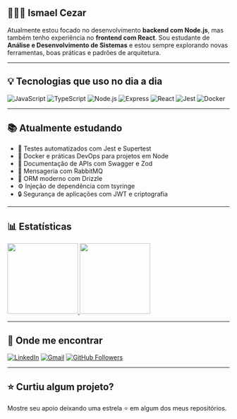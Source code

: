 ## 👨🏻‍💻 Ismael Cezar

Atualmente estou focado no desenvolvimento **backend com Node.js**, mas também tenho experiência no **frontend com React**.
Sou estudante de **Análise e Desenvolvimento de Sistemas** e estou sempre explorando novas ferramentas, boas práticas e padrões de arquitetura.

---

## 💡 Tecnologias que uso no dia a dia

![JavaScript](https://img.shields.io/badge/-JavaScript-333333?style=flat&logo=javascript)
![TypeScript](https://img.shields.io/badge/-TypeScript-333333?style=flat&logo=typescript)
![Node.js](https://img.shields.io/badge/-Node.js-333333?style=flat&logo=node.js)
![Express](https://img.shields.io/badge/-Express-333333?style=flat&logo=express)
![React](https://img.shields.io/badge/-React-333333?style=flat&logo=react)
![Jest](https://img.shields.io/badge/-Jest-333333?style=flat&logo=jest)
![Docker](https://img.shields.io/badge/-Docker-333333?style=flat&logo=docker)

---

## 📚 Atualmente estudando

- 🧪 Testes automatizados com Jest e Supertest  
- 🐳 Docker e práticas DevOps para projetos em Node  
- 🧰 Documentação de APIs com Swagger e Zod  
- 📨 Mensageria com RabbitMQ  
- 🧱 ORM moderno com Drizzle  
- ⚙️ Injeção de dependência com tsyringe  
- 🔒 Segurança de aplicações com JWT e criptografia



---

## 📊 Estatísticas

<a href="https://github.com/ismaelczar">
  <img height="160em" src="https://github-readme-stats.vercel.app/api/top-langs/?username=ismaelczar&theme=dracula&hide_border=true&layout=compact" />
</a>
<a href="https://github.com/ismaelczar">
  <img height="160em" src="https://nirzak-streak-stats.vercel.app/?user=ismaelczar&theme=dracula&hide_border=true" />
</a>

---

## 📲 Onde me encontrar

[![LinkedIn](https://img.shields.io/badge/-Ismael%20Cezar-blue?style=flat-square&logo=Linkedin&logoColor=white&link=https://www.linkedin.com/in/ismaelcezar/)](https://www.linkedin.com/in/ismaelcezar/)
[![Gmail](https://img.shields.io/badge/-ucez4r@gmail.com-D14836?style=flat-square&logo=Gmail&logoColor=white&link=mailto:ucez4r@gmail.com)](mailto:ucez4r@gmail.com)
[![GitHub Followers](https://img.shields.io/github/followers/ismaelczar?label=follow&style=social)](https://github.com/ismaelczar)

---

## ⭐ Curtiu algum projeto?

Mostre seu apoio deixando uma estrela ⭐ em algum dos meus repositórios. 

